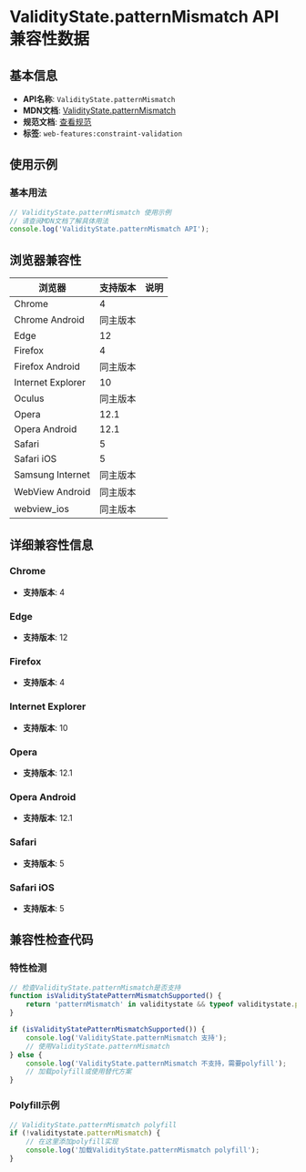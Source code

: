 # ValidityState.patternMismatch API 兼容性数据

## 基本信息

- **API名称**: `ValidityState.patternMismatch`
- **MDN文档**: [ValidityState.patternMismatch](https://developer.mozilla.org/docs/Web/API/ValidityState/patternMismatch)
- **规范文档**: [查看规范](https://html.spec.whatwg.org/multipage/form-control-infrastructure.html#dom-validitystate-patternmismatch)
- **标签**: `web-features:constraint-validation`

## 使用示例

### 基本用法

```javascript
// ValidityState.patternMismatch 使用示例
// 请查阅MDN文档了解具体用法
console.log('ValidityState.patternMismatch API');
```

## 浏览器兼容性

| 浏览器 | 支持版本 | 说明 |
|--------|----------|------|
| Chrome | 4 |  |
| Chrome Android | 同主版本 |  |
| Edge | 12 |  |
| Firefox | 4 |  |
| Firefox Android | 同主版本 |  |
| Internet Explorer | 10 |  |
| Oculus | 同主版本 |  |
| Opera | 12.1 |  |
| Opera Android | 12.1 |  |
| Safari | 5 |  |
| Safari iOS | 5 |  |
| Samsung Internet | 同主版本 |  |
| WebView Android | 同主版本 |  |
| webview_ios | 同主版本 |  |

## 详细兼容性信息

### Chrome

- **支持版本**: 4

### Edge

- **支持版本**: 12

### Firefox

- **支持版本**: 4

### Internet Explorer

- **支持版本**: 10

### Opera

- **支持版本**: 12.1

### Opera Android

- **支持版本**: 12.1

### Safari

- **支持版本**: 5

### Safari iOS

- **支持版本**: 5

## 兼容性检查代码

### 特性检测

```javascript
// 检查ValidityState.patternMismatch是否支持
function isValidityStatePatternMismatchSupported() {
    return 'patternMismatch' in validitystate && typeof validitystate.patternMismatch === 'function';
}

if (isValidityStatePatternMismatchSupported()) {
    console.log('ValidityState.patternMismatch 支持');
    // 使用ValidityState.patternMismatch
} else {
    console.log('ValidityState.patternMismatch 不支持，需要polyfill');
    // 加载polyfill或使用替代方案
}
```

### Polyfill示例

```javascript
// ValidityState.patternMismatch polyfill
if (!validitystate.patternMismatch) {
    // 在这里添加polyfill实现
    console.log('加载ValidityState.patternMismatch polyfill');
}
```

